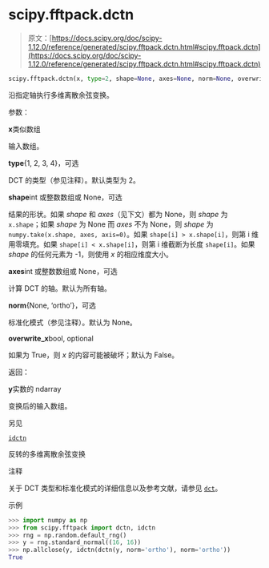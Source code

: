 # scipy.fftpack.dctn

> 原文：[https://docs.scipy.org/doc/scipy-1.12.0/reference/generated/scipy.fftpack.dctn.html#scipy.fftpack.dctn](https://docs.scipy.org/doc/scipy-1.12.0/reference/generated/scipy.fftpack.dctn.html#scipy.fftpack.dctn)

```py
scipy.fftpack.dctn(x, type=2, shape=None, axes=None, norm=None, overwrite_x=False)
```

沿指定轴执行多维离散余弦变换。

参数：

**x**类似数组

输入数组。

**type**{1, 2, 3, 4}，可选

DCT 的类型（参见注释）。默认类型为 2。

**shape**int 或整数数组或 None，可选

结果的形状。如果 *shape* 和 *axes*（见下文）都为 None，则 *shape* 为 `x.shape`；如果 *shape* 为 None 而 *axes* 不为 None，则 *shape* 为 `numpy.take(x.shape, axes, axis=0)`。如果 `shape[i] > x.shape[i]`，则第 i 维用零填充。如果 `shape[i] < x.shape[i]`，则第 i 维截断为长度 `shape[i]`。如果 *shape* 的任何元素为 -1，则使用 *x* 的相应维度大小。

**axes**int 或整数数组或 None，可选

计算 DCT 的轴。默认为所有轴。

**norm**{None, ‘ortho’}，可选

标准化模式（参见注释）。默认为 None。

**overwrite_x**bool, optional

如果为 True，则 *x* 的内容可能被破坏；默认为 False。

返回：

**y**实数的 ndarray

变换后的输入数组。

另见

[`idctn`](scipy.fftpack.idctn.html#scipy.fftpack.idctn "scipy.fftpack.idctn")

反转的多维离散余弦变换

注释

关于 DCT 类型和标准化模式的详细信息以及参考文献，请参见 [`dct`](scipy.fftpack.dct.html#scipy.fftpack.dct "scipy.fftpack.dct")。

示例

```py
>>> import numpy as np
>>> from scipy.fftpack import dctn, idctn
>>> rng = np.random.default_rng()
>>> y = rng.standard_normal((16, 16))
>>> np.allclose(y, idctn(dctn(y, norm='ortho'), norm='ortho'))
True 
```
